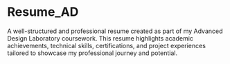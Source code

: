 # Resume_AD
A well-structured and professional resume created as part of my Advanced Design Laboratory coursework. This resume highlights academic achievements, technical skills, certifications, and project experiences tailored to showcase my professional journey and potential.
